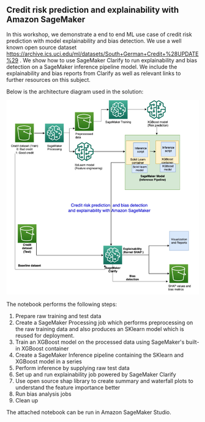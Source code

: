 ## Credit risk prediction and explainability with Amazon SageMaker

In this workshop, we demonstrate a end to end ML use case of credit risk prediction with model explainability and bias detection. We use a well known open source dataset https://archive.ics.uci.edu/ml/datasets/South+German+Credit+%28UPDATE%29 .
We show how to use SageMaker Clarify to run explainability and bias detection on a SageMaker inference pipeline model. We include the explainability and bias reports from Clarify as well as relevant links to further resources on this subject.

Below is the architecture diagram used in the solution:

![alt text](clarify_inf_pipeline_arch.jpg)


The notebook performs the following steps:

1. Prepare raw training and test data
2. Create a SageMaker Processing job which performs preprocessing on the raw training data and also produces an SKlearn model which is reused for deployment.
3. Train an XGBoost model on the processed data using SageMaker's built-in XGBoost container
4. Create a SageMaker Inference pipeline containing the SKlearn and XGBoost model in a series
5. Perform inference by supplying raw test data
6. Set up and run explainability job powered by SageMaker Clarify
7. Use open source shap library to create summary and waterfall plots to understand the feature importance better
8. Run bias analysis jobs
9. Clean up


The attached notebook can be run in Amazon SageMaker Studio. 


